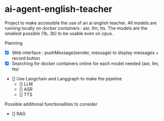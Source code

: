 # ai-agent-english-teacher
Project to make accessible the use of an ai english teacher. All models are running locally on docker containers : asr, llm, tts. The models are the smallest possible (1b, 3b) to be usable even on cpus.

Planning
- [x] Web interface : pushMessage(sender, message) to display messages + record button
- [x] Searching for docker containers online for each model needed (asr, llm, tts)
- [] Use Langchain and Langgraph to make the pipeline
    - [] LLM
    - [] ASR
    - [] TTS

Possible additional functionalities to consider
- [] RAG
